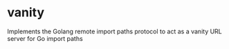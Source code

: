 # vanity
Implements the Golang remote import paths protocol to act as a vanity URL server for Go import paths
